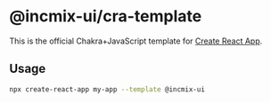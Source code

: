 # @incmix-ui/cra-template

This is the official Chakra+JavaScript template for
[Create React App](https://github.com/facebook/create-react-app).

## Usage

```sh
npx create-react-app my-app --template @incmix-ui
```
